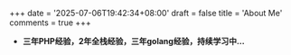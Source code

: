 +++
date = '2025-07-06T19:42:34+08:00'
draft = false
title = 'About Me'
comments = true
+++

* **三年PHP经验，2年全栈经验，三年golang经验，持续学习中...**
